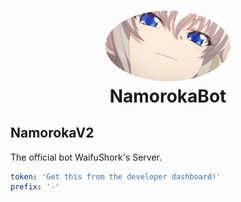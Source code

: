 <h1 align="center" style="position: relative;">
    <img width="200" style="border-radius: 50%;" src="./logo.png"/><br>
    NamorokaBot
</h1>

## NamorokaV2

The official bot WaifuShork's Server.

```yaml
token: 'Get this from the developer dashboard!'
prefix: '-'
```